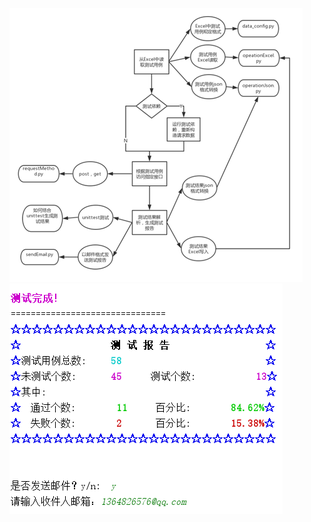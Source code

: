 ![](https://github.com/budaLi/Unittest/blob/master/%E6%B5%8B%E8%AF%95%E5%AE%9E%E8%B7%B5/images/mind.png)
![](https://github.com/budaLi/Unittest/blob/master/%E6%B5%8B%E8%AF%95%E5%AE%9E%E8%B7%B5/images/screen.png)
